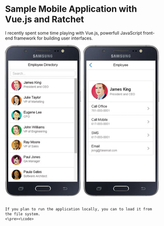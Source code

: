 # Sample Mobile Application with Vue.js and Ratchet
I recently spent some time playing with Vue.js, powerfull JavaScript front-end framework for building user interfaces.

![Employee Directory App](/pics/employee-directory-samsung-app.jpg "Sample Mobile Application with Vue.js and Ratchet")
<pre><code>
If you plan to run the application locally, you can to load it from the file system.  
<\pre><\code>
